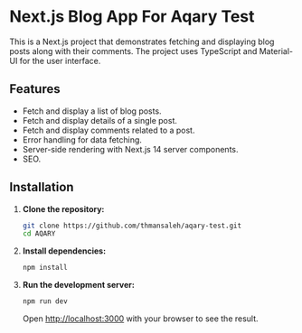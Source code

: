 # Next.js Blog App  For Aqary Test

This is a Next.js project that demonstrates fetching and displaying blog posts along with their comments. The project uses TypeScript and Material-UI for the user interface.

## Features

- Fetch and display a list of blog posts.
- Fetch and display details of a single post.
- Fetch and display comments related to a post.
- Error handling for data fetching.
- Server-side rendering with Next.js 14 server components.
- SEO.


## Installation

1. **Clone the repository:**

    ```bash
    git clone https://github.com/thmansaleh/aqary-test.git
    cd AQARY
    ```

2. **Install dependencies:**
    ```bash
    npm install
    ```

3. **Run the development server:**

    ```bash
    npm run dev
    ```

    Open [http://localhost:3000](http://localhost:3000) with your browser to see the result.


